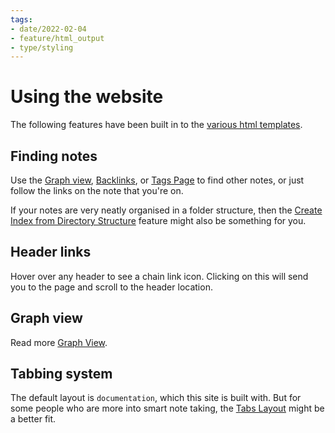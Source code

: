 ```yaml
---
tags:
- date/2022-02-04
- feature/html_output
- type/styling
---
```

   
# Using the website   
The following features have been built in to the [various html templates](../Configurations/Styling/Styling.md#layouts).    
   
## Finding notes   
Use the [Graph view](../Configurations/Features/Graph%20view.md), [Backlinks](../Configurations/Features/Backlinks.md), or [Tags Page](../Configurations/Features/Tags%20Page.md) to find other notes, or just follow the links on the note that you're on.   
   
If your notes are very neatly organised in a folder structure, then the [Create Index from Directory Structure](../Configurations/Modes/Create%20Index%20from%20Directory%20Structure.md) feature might also be something for you.   
   
## Header links   
Hover over any header to see a chain link icon. Clicking on this will send you to the page and scroll to the header location.   
   
## Graph view   
Read more [Graph View](../Configurations/Features/Graph%20view.md).   
   
## Tabbing system   
The default layout is `documentation`, which this site is built with. But for some people who are more into smart note taking, the [Tabs Layout](../Configurations/Styling/Tabs%20Layout.md) might be a better fit.